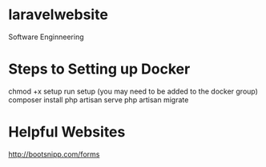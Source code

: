 # laravelwebsite
Software Enginneering

# Steps to Setting up Docker
chmod +x setup
run setup (you may need to be added to the docker group)
composer install
php artisan serve
php artisan migrate

# Helpful Websites
http://bootsnipp.com/forms

